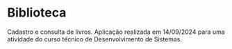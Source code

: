 # Biblioteca
Cadastro e consulta de livros. Aplicação realizada em 14/09/2024 para uma atividade do curso técnico de Desenvolvimento de Sistemas.
